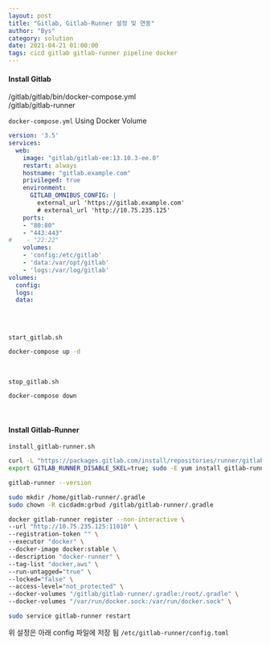 ```yaml
---
layout: post
title: "Gitlab, Gitlab-Runner 설정 및 연동"
author: "Bys"
category: solution
date: 2021-04-21 01:00:00
tags: cicd gitlab gitlab-runner pipeline docker
---
```


#### Install Gitlab  
/gitlab/gitlab/bin/docker-compose.yml  
/gitlab/gitlab-runner  

`docker-compose.yml` Using Docker Volume
```yml
version: '3.5'
services:
  web:
    image: "gitlab/gitlab-ee:13.10.3-ee.0"
    restart: always
    hostname: "gitlab.example.com"
    privileged: true
    environment:
      GITLAB_OMNIBUS_CONFIG: |
        external_url 'https://gitlab.example.com'
        # external_url 'http://10.75.235.125'
    ports:
    - "80:80"
    - "443:443"
#    - "22:22"
    volumes:
    - 'config:/etc/gitlab'
    - 'data:/var/opt/gitlab'
    - 'logs:/var/log/gitlab'
volumes:
  config:
  logs:
  data:
    
```
<br>

`start_gitlab.sh`
```bash
docker-compose up -d
```
<br>


`stop_gitlab.sh`
```bash
docker-compose down
```
<br>

#### Install Gitlab-Runner  
`install_gitlab-runner.sh`
```bash
curl -L "https://packages.gitlab.com/install/repositories/runner/gitlab-runner/script.rpm.sh" | sudo bash
export GITLAB_RUNNER_DISABLE_SKEL=true; sudo -E yum install gitlab-runner

gitlab-runner --version

sudo mkdir /home/gitlab-runner/.gradle  
sudo chown -R cicdadm:grbud /gitlab/gitlab-runner/.gradle  

docker gitlab-runner register --non-interactive \
--url "http://10.75.235.125:11010" \
--registration-token "" \
--executor "docker" \ 
--docker-image docker:stable \
--description "docker-runner" \
--tag-list "docker,aws" \
--run-untagged="true" \
--locked="false" \ 
--access-level="not_protected" \ 
--docker-volumes "/gitlab/gitlab-runner/.gradle:/root/.gradle" \ 
--docker-volumes "/var/run/docker.sock:/var/run/docker.sock" \ 

sudo service gitlab-runner restart
```

위 설정은 아래 config 파일에 저장 됨
`/etc/gitlab-runner/config.toml`

<br>
